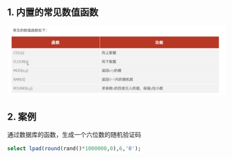 ## 1. 内置的常见数值函数

![image-20230101165017741](24.函数-数值函数.assets/image-20230101165017741.png)

## 2. 案例

通过数据库的函数，生成一个六位数的随机验证码

```sql
select lpad(round(rand()*1000000,0),6,'0');
```

